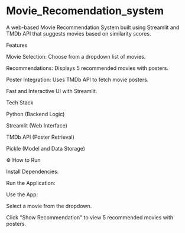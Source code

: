 # Movie_Recomendation_system


A web-based Movie Recommendation System built using Streamlit and TMDb API that suggests movies based on similarity scores.

Features

Movie Selection: Choose from a dropdown list of movies.

Recommendations: Displays 5 recommended movies with posters.

Poster Integration: Uses TMDb API to fetch movie posters.

Fast and Interactive UI with Streamlit.


Tech Stack

Python (Backend Logic)

Streamlit (Web Interface)

TMDb API (Poster Retrieval)

Pickle (Model and Data Storage)



⚙️ How to Run

Install Dependencies:

Run the Application:

Use the App:

Select a movie from the dropdown.

Click "Show Recommendation" to view 5 recommended movies with posters.
